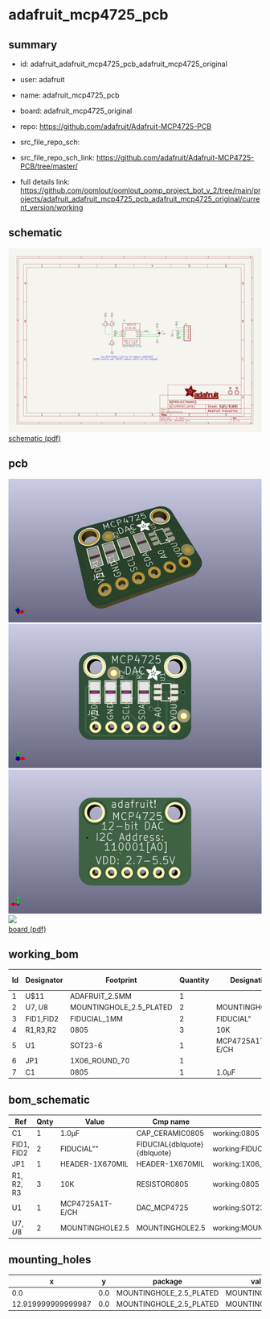 # adafruit_mcp4725_pcb
 
## summary 
* id: adafruit_adafruit_mcp4725_pcb_adafruit_mcp4725_original
* user: adafruit
* name: adafruit_mcp4725_pcb
* board: adafruit_mcp4725_original
* repo: https://github.com/adafruit/Adafruit-MCP4725-PCB



* src_file_repo_sch: 
* src_file_repo_sch_link: https://github.com/adafruit/Adafruit-MCP4725-PCB/tree/master/
* full details link: https://github.com/oomlout/oomlout_oomp_project_bot_v_2/tree/main/projects/adafruit_adafruit_mcp4725_pcb_adafruit_mcp4725_original/current_version/working  

## schematic  
![](working_schematic_600.png)  
[schematic (pdf)](working_schematic.pdf)  

## pcb  
![](working_3d_600.png) 
![](working_3d_front_600.png)  
![](working_3d_back_600.png)  
![](working_600.png)  
[board (pdf)](working.pdf)  

## working_bom
| Id | Designator | Footprint | Quantity | Designation | Supplier and ref |  | None | 
| --- | --- | --- | --- | --- | --- | --- | --- | 
| 1 | U$11 | ADAFRUIT_2.5MM | 1 |  |  |  | [''] | 
| 2 | U$7,U$8 | MOUNTINGHOLE_2.5_PLATED | 2 | MOUNTINGHOLE2.5 |  |  | [''] | 
| 3 | FID1,FID2 | FIDUCIAL_1MM | 2 | FIDUCIAL" |  |  | [''] | 
| 4 | R1,R3,R2 | 0805 | 3 | 10K |  |  | [''] | 
| 5 | U1 | SOT23-6 | 1 | MCP4725A1T-E/CH |  |  | [''] | 
| 6 | JP1 | 1X06_ROUND_70 | 1 |  |  |  | [''] | 
| 7 | C1 | 0805 | 1 | 1.0µF |  |  | [''] | 


## bom_schematic
| Ref | Qnty | Value | Cmp name | Footprint | Description | Vendor | DNP | 
| --- | --- | --- | --- | --- | --- | --- | --- | 
| C1 | 1 | 1.0µF | CAP_CERAMIC0805 | working:0805 |  |  |  | 
| FID1, FID2 | 2 | FIDUCIAL"" | FIDUCIAL{dblquote}{dblquote} | working:FIDUCIAL_1MM |  |  |  | 
| JP1 | 1 | HEADER-1X670MIL | HEADER-1X670MIL | working:1X06_ROUND_70 |  |  |  | 
| R1, R2, R3 | 3 | 10K | RESISTOR0805 | working:0805 |  |  |  | 
| U1 | 1 | MCP4725A1T-E/CH | DAC_MCP4725 | working:SOT23-6 |  |  |  | 
| U$7, U$8 | 2 | MOUNTINGHOLE2.5 | MOUNTINGHOLE2.5 | working:MOUNTINGHOLE_2.5_PLATED |  |  |  | 


## mounting_holes
| x | y | package | value | ref | size | 
| --- | --- | --- | --- | --- | --- | 
| 0.0 | 0.0 | MOUNTINGHOLE_2.5_PLATED | MOUNTINGHOLE2.5 | U$7 | m3 | 
| 12.919999999999987 | 0.0 | MOUNTINGHOLE_2.5_PLATED | MOUNTINGHOLE2.5 | U$8 | m3 | 


